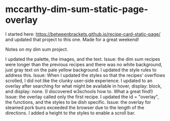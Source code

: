 # mccarthy-dim-sum-static-page-overlay
I started here: https://betweenbrackets.github.io/recipe-card-static-page/ and updated that project to this one. Made for a great weekend!

Notes on my dim sum project.

I updated the palette, the images, and the text.
Issue: the dim sum recipes were longer than the previous recipes and there was no white background, just gray text on the pale yellow background.
I updated the style rules to address this. 
Issue: When I updated the styles so that the recipes' overflows scrolled, I did not like the clunky user-side experience.
I updated to an overlay after searching for what might be available in hover, display: block, and display: none. (I discovered w3schools how to. What a great find!)
Issue: the overlay called only the first recipe.
I updated the id = "overlay", the functions, and the styles to be dish specific.
Issue: the overlay for steamed pork buns exceeded the browser due to the length of the directions.
I added a height to the styles to enable a scroll bar.
